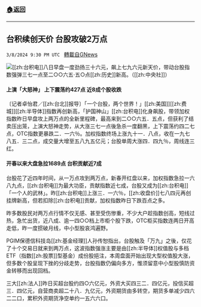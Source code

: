 ###  [:house:返回](README.md)
---


## 台积续创天价 台股攻破2万点
`3/8/2024 9:30 PM UTC ` [轉載自GNews](https://gnews.org/articles/2378432)

![](https://img.ltn.com.tw/Upload/business/page/800/2024/03/09/152.jpg "")[[zh:台积电]]八日早盘一度劲扬三十六元，飙上七九六元新天价，带动台股指数强弹三七一点至二○○六五‧五○点[[zh:历史]]新高。（[[zh:中央社]]）

#### 上演「大怒神」 上下震荡约427点 近8成个股收跌

〔记者卓怡君／[[zh:台北]]报导〕「一个台股，两个世界！」[[zh:美国]][[zh:费城]][[zh:半导体]]指数再创新高，「护国神山」[[zh:台积电]]化身飙股，带领加权指数昨日早盘攻上两万点的全新里程碑，最高来到二○○六五．五点，但获利了结卖压出笼，上演大怒神走势，从大涨三七一点後急杀一度翻黑，上下震荡约四二七点，OTC指数更暴跌二．一六％。加权指数终场上涨九十一．八点，收在一九七八五．三二点，成交量大增至五八九五亿元；台股单周大涨四．四九％，周线连三红。

#### 开春以来大盘急拉1689点 台积贡献近7成

台股花了近四年时间，从一万点攻到两万点，新春开红盘以来，加权指数急拉一六八九点，[[zh:台积电]]为最大功臣，贡献指数近七成，台股又成为[[zh:台积电]]「一个人的武林」。昨[[zh:台积电]]上涨三．一六％，[[zh:收盘价]]七八四元再创挂牌新高，但若扣除[[zh:台积电]]贡献，加权指数昨日下跌百点之多。

昨多数股民对两万点行情不仅无感、甚至受伤惨重，不少大户趁指数创高，短线过热，急忙出货，近八成、逾一四○○档上市柜个股下跌，OTC柜买指数连两日开高走低，昨一度掼破月线，中小型股哀鸿遍野。

PGIM保德信科技岛[[zh:基金经理]]人孙传恕指出，台股触及「万九」之後，仅花了十个交易日就来到两万点，这波指数强涨主要是由[[zh:半导体]]权值股与多档ETF（指数[[zh:股票]]型基金）成份股挹注，本周盘面开始出现大型权值股大涨，但多数个股呈现下挫的分歧走势，台股指数仍偏向多方，惟须留意中小型股慎防资金转移而出现回档。

三大[[zh:法人]]昨日买超台股约四○六亿元，外资大买四三二．四亿元，投信买超三．四亿元，自营商卖超二十八．九亿元，外资期货由多转空，期货多单减少四六二二口，累积外资期货净空单约一五六六口。
